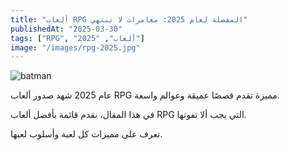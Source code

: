 ```yaml
---
title: "ألعاب RPG المفضلة لعام 2025: مغامرات لا تنتهي"
publishedAt: "2025-03-30"
tags: ["RPG", "ألعاب", "2025"]
image: "/images/rpg-2025.jpg"
---
```

![batman](/tombrider.jpg)

عام 2025 شهد صدور ألعاب RPG مميزة تقدم قصصًا عميقة وعوالم واسعة.

في هذا المقال، نقدم قائمة بأفضل ألعاب RPG التي يجب ألا تفوتها.

تعرف على مميزات كل لعبة وأسلوب لعبها.
